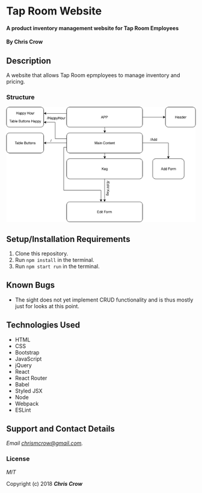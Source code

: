 # Tap Room Website

#### A product inventory management website for Tap Room Employees

#### By **Chris Crow**

## Description

A website that allows Tap Room epmployees to manage inventory and pricing.

### Structure
![Component Structure](
        https://raw.githubusercontent.com/ChrisMCrow/tap-room-react/master/src/assets/img/TapRoomComponentStructure.png
      )

## Setup/Installation Requirements

1. Clone this repository.
2. Run `npm install` in the terminal.
3. Run `npm start run` in the terminal.

## Known Bugs
* The sight does not yet implement CRUD functionality and is thus mostly just for looks at this point.

## Technologies Used
* HTML
* CSS
* Bootstrap
* JavaScript
* jQuery
* React
* React Router
* Babel
* Styled JSX
* Node
* Webpack
* ESLint

## Support and Contact Details

_Email chrismcrow@gmail.com._

### License

*MIT*

Copyright (c) 2018 **_Chris Crow_**
